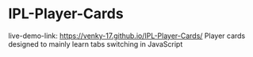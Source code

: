 # IPL-Player-Cards

live-demo-link: https://venky-17.github.io/IPL-Player-Cards/
Player cards designed to mainly learn tabs switching in JavaScript
